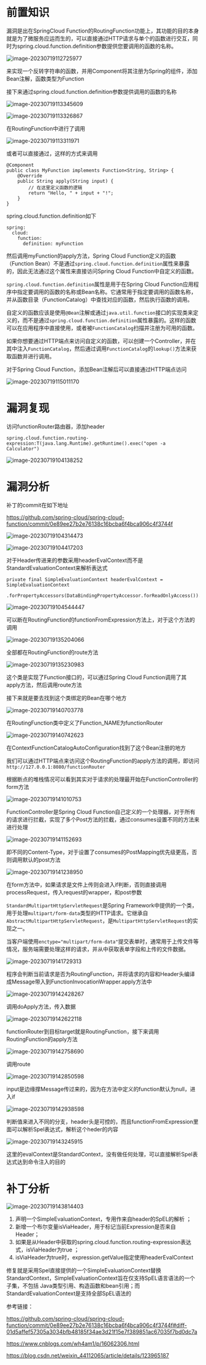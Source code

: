 # 前置知识

漏洞是出在SpringCloud Function的RoutingFunction功能上，其功能的目的本身就是为了微服务应运而生的，可以直接通过HTTP请求与单个的函数进行交互，同时为spring.cloud.function.definition参数提供您要调用的函数的名称。

![image-20230719112725977](images/1.png)

来实现一个反转字符串的函数，并用Component将其注册为Spring的组件，添加Bean注解，函数类型为Function

接下来通过spring.cloud.function.definition参数提供调用的函数的名称 

![image-20230719113345609](images/2.png)



![image-20230719113326867](images/3.png)

在RoutingFunction中进行了调用

![image-20230719113311971](images/4.png)

或者可以直接通过，这样的方式来调用

```
@Component
public class MyFunction implements Function<String, String> {
    @Override
    public String apply(String input) {
        // 在这里定义函数的逻辑
        return "Hello, " + input + "!";
    }
}
```

spring.cloud.function.definition如下

```
spring:
  cloud:
    function:
      definition: myFunction

```

然后调用myFunction的apply方法，Spring Cloud Function定义的函数（Function Bean）不是通过`spring.cloud.function.definition`属性来暴露的，因此无法通过这个属性来直接访问Spring Cloud Function中自定义的函数。

`spring.cloud.function.definition`属性是用于在Spring Cloud Function应用程序中指定要调用的函数的名称或Bean名称。它通常用于指定要调用的函数名称，并从函数目录（FunctionCatalog）中查找对应的函数，然后执行函数的调用。

自定义的函数应该是使用`@Bean`注解或通过`java.util.function`接口的实现类来定义的，而不是通过`spring.cloud.function.definition`属性暴露的。这样的函数可以在应用程序中直接使用，或者被`FunctionCatalog`扫描并注册为可用的函数。

如果你想要通过HTTP端点来访问自定义的函数，可以创建一个Controller，并在其中注入`FunctionCatalog`，然后通过调用`FunctionCatalog`的`lookup()`方法来获取函数并进行调用。

对于Spring Cloud Function，添加Bean注解后可以直接通过HTTP端点访问

![image-20230719115011170](images/5.png)

# 漏洞复现

访问functionRouter路由器，添加header

```
spring.cloud.function.routing-expression:T(java.lang.Runtime).getRuntime().exec("open -a Calculator")
```

![image-20230719104138252](images/6.png)

# 漏洞分析

补丁的commit在如下地址

https://github.com/spring-cloud/spring-cloud-function/commit/0e89ee27b2e76138c16bcba6f4bca906c4f3744f

![image-20230719104314473](images/7.png)

![image-20230719104417203](images/8.png)

对于Header传进来的参数采用headerEvalContext而不是StandardEvaluationContext来解析表达式

```
private final SimpleEvaluationContext headerEvalContext = SimpleEvaluationContext
			.forPropertyAccessors(DataBindingPropertyAccessor.forReadOnlyAccess()).build();
```

![image-20230719104544447](images/9.png)

可以断在RoutingFunction的functionFromExpression方法上，对于这个方法的调用

![image-20230719135204066](images/10.png)

全部都在RoutingFunction的route方法

![image-20230719135230983](images/11.png)

这个类是实现了Function接口的，可以通过Spring Cloud Function调用了其apply方法，然后调用route方法

接下来就是要去找到这个类绑定的Bean在哪个地方

![image-20230719140703778](images/12.png)

在RoutingFunction类中定义了Function_NAME为functionRouter

![image-20230719140742623](images/13.png)

在ContextFunctionCatalogAutoConfiguration找到了这个Bean注册的地方

我们可以通过HTTP端点来访问这个RoutingFunction的apply方法的调用，即访问`http://127.0.0.1:8080/functionRouter`

根据断点的堆栈情况可以看到其实对于请求的处理最开始在FunctionController的form方法

![image-20230719141010753](images/14.png)

FunctionController是Spring Cloud Function自己定义的一个处理器，对于所有的请求进行拦截，实现了多个Post方法的拦截，通过consumes设置不同的方法来进行处理

![image-20230719141152693](images/15.png)

即不同的Content-Type，对于设置了consumes的PostMapping优先级更高，否则调用默认的post方法

![image-20230719141238950](images/16.png)

在form方法中，如果请求是文件上传则会进入if判断，否则直接调用processRequest，传入request的wrapper，和post参数

`StandardMultipartHttpServletRequest`是Spring Framework中提供的一个类，用于处理`multipart/form-data`类型的HTTP请求。它继承自`AbstractMultipartHttpServletRequest`，是`MultipartHttpServletRequest`的实现之一。

当客户端使用`enctype="multipart/form-data"`提交表单时，通常用于上传文件等情况，服务端需要处理这样的请求，并从中获取表单字段和上传的文件数据。

![image-20230719141729313](images/17.png)

程序会判断当前请求是否为RoutingFunction，并将请求的内容和Header头编译成Message带入到FunctionInvocationWrapper.apply方法中

![image-20230719142428267](images/18.png)

调用doApply方法，传入数据

![image-20230719142622118](images/19.png)

functionRouter到目标target就是RoutingFunction，接下来调用RoutingFunction的apply方法

![image-20230719142758690](images/20.png)

调用route

![image-20230719142850598](images/21.png)

input是边缘撑Message传过来的，因为在方法中定义的function默认为null，进入if

![image-20230719142938598](images/22.png)

判断值来进入不同的分支，header头是可控的，而且functionFromExpression里面可以解析Spel表达式，解析这个heder的内容

![image-20230719143245915](images/23.png)

这里的evalContext是StandardContext，没有做任何处理，可以直接解析Spel表达式达到命令注入的目的

# 补丁分析

![image-20230719143814403](images/24.png)

1. 声明一个SimpleEvaluationContext，专用作来自header的SpEL的解析 ；
2. 新增一个布尔变量isViaHeader，用于标记当前Expression是否来自Header；
3. 如果是从Header中获取的spring.cloud.function.routing-expression表达式，isViaHeader为true ；
4. isViaHeader为true时，expression.getValue指定使用headerEvalContext

修复就是采用Spel直接提供的一个SimpleEvaluationContext替换StandardContext，SimpleEvaluationContext旨在仅支持SpEL语言语法的一个子集，不包括 Java类型引用、构造函数和bean引用；而StandardEvaluationContext是支持全部SpEL语法的



参考链接：

https://github.com/spring-cloud/spring-cloud-function/commit/0e89ee27b2e76138c16bcba6f4bca906c4f3744f#diff-01d5affef57305a3034bfb48185f34ae3d21f15e7f389851ac67035f7bd0dc7a

https://www.cnblogs.com/wh4am1/p/16062306.html

https://blog.csdn.net/weixin_44112065/article/details/123965187